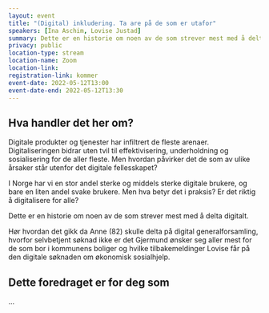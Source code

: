 ```yaml
---
layout: event
title: "(Digital) inkludering. Ta are på de som er utafor"
speakers: [Ina Aschim, Lovise Justad]
summary: Dette er en historie om noen av de som strever mest med å delta digitalt.
privacy: public
location-type: stream
location-name: Zoom
location-link:
registration-link: kommer
event-date: 2022-05-12T13:00
event-date-end: 2022-05-12T13:30
---
```

## Hva handler det her om?
Digitale produkter og tjenester har infiltrert de fleste arenaer. Digitaliseringen bidrar uten tvil til effektivisering, underholdning og sosialisering for de aller fleste. Men hvordan påvirker det de som av ulike årsaker står utenfor det digitale fellesskapet?

I Norge har vi en stor andel sterke og middels sterke digitale brukere, og bare en liten andel svake brukere. Men hva betyr det i praksis? Er det riktig å digitalisere for alle?

Dette er en historie om noen av de som strever mest med å delta digitalt.

Hør hvordan det gikk da Anne (82) skulle delta på digital generalforsamling, hvorfor selvbetjent søknad ikke er det Gjermund ønsker seg aller mest for de som bor i kommunens boliger og hvilke tilbakemeldinger Lovise får på den digitale søknaden om økonomisk sosialhjelp.

## Dette foredraget er for deg som
...
